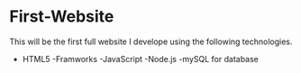 # First-Website

This will be the first full website I develope using the following technologies.
- HTML5
-Framworks 
-JavaScript
-Node.js
-mySQL for database
